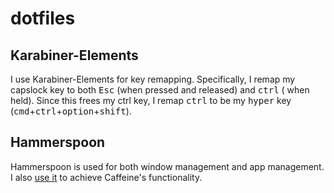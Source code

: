 # dotfiles

## Karabiner-Elements
I use Karabiner-Elements for key remapping. Specifically, I remap my capslock key to both <kbd>Esc</kbd> (when pressed and released) and <kbd>ctrl</kbd> ( when held). Since this frees my ctrl key, I remap <kbd>ctrl</kbd> to be my <kbd>hyper</kbd> key (<kbd>cmd</kbd>+<kbd>ctrl</kbd>+<kbd>option</kbd>+<kbd>shift</kbd>).

## Hammerspoon
Hammerspoon is used for both window management and app management. I also [use it](https://github.com/anandpiyer/dotfiles/blob/master/hammerspoon/init.lua#L15) to achieve Caffeine's functionality.


